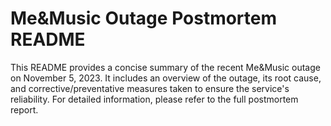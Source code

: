 # Me&Music Outage Postmortem README

This README provides a concise summary of the recent Me&Music outage on November 5, 2023. It includes an overview of the outage, its root cause, and corrective/preventative measures taken to ensure the service's reliability. For detailed information, please refer to the full postmortem report.
